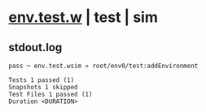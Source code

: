 # [env.test.w](../../../../../../examples/tests/sdk_tests/function/env.test.w) | test | sim

## stdout.log
```log
pass ─ env.test.wsim » root/env0/test:addEnvironment

Tests 1 passed (1)
Snapshots 1 skipped
Test Files 1 passed (1)
Duration <DURATION>
```

